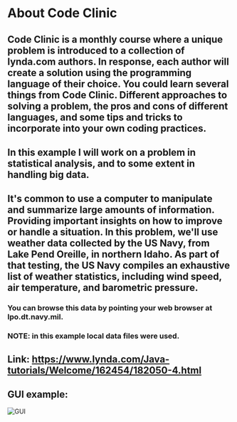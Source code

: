 # About Code Clinic

## Code Clinic is a monthly course where a unique problem is introduced to a collection of lynda.com authors. In response, each author will create a solution using the programming language of their choice. You could learn several things from Code Clinic. Different approaches to solving a problem, the pros and cons of different languages, and some tips and tricks to incorporate into your own coding practices.

## In this example I will work on a problem in statistical analysis, and to some extent in handling big data.

## It's common to use a computer to manipulate and summarize large amounts of information. Providing important insights on how to improve or handle a situation. In this problem, we'll use weather data collected by the US Navy, from Lake Pend Oreille, in northern Idaho. As part of that testing, the US Navy compiles an exhaustive list of weather statistics, including wind speed, air temperature, and barometric pressure.

### You can browse this data by pointing your web browser at lpo.dt.navy.mil. 
### NOTE: in this example local data files were used.

## Link: https://www.lynda.com/Java-tutorials/Welcome/162454/182050-4.html

## GUI example:
![GUI](https://github.com/ikostan/Exploring_Lake_Pend_Oreille/blob/master/Capture.PNG?raw=true "GUI screenshot")

